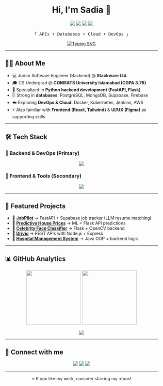 <h1 align="center">Hi, I'm Sadia 👋</h1>
<p align="center">
  <img src="https://img.shields.io/badge/Software%20Engineer-%231572B6.svg?&style=for-the-badge&logo=github&logoColor=white" />
  <img src="https://img.shields.io/badge/Backend%20Developer-%23FF6F00.svg?&style=for-the-badge&logo=fastapi&logoColor=white" />
  <img src="https://img.shields.io/badge/Python-%233776AB.svg?&style=for-the-badge&logo=python&logoColor=white" />
  <img src="https://img.shields.io/badge/DevOps-%2300ADD8.svg?&style=for-the-badge&logo=docker&logoColor=white" />
</p>


<p align="center">
  <samp>
    「 APIs • Databases • Cloud • DevOps 」  
  </samp>
</p>

<!-- Typing Effect -->
<p align="center">
  <a href="https://git.io/typing-svg">
    <img src="https://readme-typing-svg.demolab.com?font=Fira+Code&pause=1000&color=36BCF7&center=true&vCenter=true&width=500&lines=Backend+Engineer;Python+%7C+FastAPI+%7C+Flask;PostgreSQL+%7C+MongoDB;Docker+%7C+Kubernetes+%7C+AWS;CI%2FCD+with+Jenkins+%26+GitHub+Actions" alt="Typing SVG" />
  </a>
</p>

---

## 🙋‍♀️ About Me
- 💻 Junior Software Engineer (Backend) @ **Stackware Ltd.**  
- 🎓 CS Undergrad @ **COMSATS University Islamabad (CGPA 3.78)**  
- 🐍 Specialized in **Python backend development (FastAPI, Flask)**  
- 🗄️ Strong in **databases**: PostgreSQL, MongoDB, Supabase, Firebase  
- ☁️ Exploring **DevOps & Cloud**: Docker, Kubernetes, Jenkins, AWS  
- ⚡ Also familiar with **Frontend (React, Tailwind)** & **UI/UX (Figma)** as supporting skills  

---

## 🛠️ Tech Stack
### 🔹 Backend & DevOps (Primary)
<div align="center">
  <img src="https://skillicons.dev/icons?i=python,fastapi,flask,postgresql,mongodb,supabase,docker,kubernetes,aws,jenkins,github,git,linux" />
</div>

### 🔹 Frontend & Tools (Secondary)
<div align="center">
  <img src="https://skillicons.dev/icons?i=react,tailwind,flutter,figma,vscode,postman" />
</div>

---

## 🚀 Featured Projects
- 🔹 **[JobPilot](https://github.com/SadiaImran)** → FastAPI + Supabase job tracker (LLM resume matching)  
- 🔹 **[Predictive House Prices](https://github.com/SadiaImran/Predict-house-pricing)** → ML + Flask API predictions  
- 🔹 **[Celebrity Face Classifier](https://github.com/SadiaImran)** → Flask + OpenCV backend  
- 🔹 **[Drivio](https://github.com/SadiaImran)** → REST APIs with Node.js + Express  
- 🔹 **[Hospital Management System](https://github.com/SadiaImran/Hospital-Management-System)** → Java OOP + backend logic  

---

## 📊 GitHub Analytics
<p align="center">
  <img height="180em" src="https://github-readme-stats-git-masterrstaa-rickstaa.vercel.app/api?username=SadiaImran&show_icons=true&theme=tokyonight&include_all_commits=true&count_private=true&hide_border=true&bg_color=00000000"/>
  <img height="180em" src="https://github-readme-stats-git-masterrstaa-rickstaa.vercel.app/api/top-langs/?username=SadiaImran&layout=compact&langs_count=8&theme=tokyonight&hide_border=true&bg_color=00000000"/>
</p>

<p align="center">
  <img src="https://streak-stats.demolab.com?user=SadiaImran&theme=tokyonight&hide_border=true&background=00000000" />
</p>

---

## 🤝 Connect with me
<p align="center">
  <a href="https://www.linkedin.com/in/sadia-imran-3b627227b/"><img src="https://img.shields.io/badge/LinkedIn-0A66C2?style=for-the-badge&logo=linkedin&logoColor=white"/></a>
  <a href="mailto:sadiaimran837@gmail.com"><img src="https://img.shields.io/badge/Email-D14836?style=for-the-badge&logo=gmail&logoColor=white"/></a>
  <a href="https://sadiaimran.github.io/Portfolio/"><img src="https://img.shields.io/badge/Portfolio-000000?style=for-the-badge&logo=vercel&logoColor=white"/></a>
</p>

---

<p align="center">⭐ If you like my work, consider starring my repos!</p>

